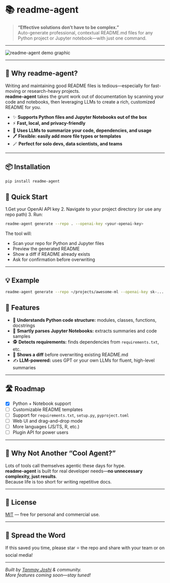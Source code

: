 # 📚 readme-agent

> **“Effective solutions don’t have to be complex.”**  
> Auto-generate professional, contextual README.md files for any Python project or Jupyter notebook—with just one command.

---

![readme-agent demo graphic](./YOUR_IMAGE_HERE.png) <!-- Replace with your generated image or a GIF! -->

---

## 🚀 Why readme-agent?

Writing and maintaining good README files is tedious—especially for fast-moving or research-heavy projects.  
**readme-agent** takes the grunt work out of documentation by scanning your code and notebooks, then leveraging LLMs to create a rich, customized README for you.

- ✨ **Supports Python files and Jupyter Notebooks out of the box**
- ⚡ **Fast, local, and privacy-friendly**
- 🧠 **Uses LLMs to summarize your code, dependencies, and usage**
- 🖊️ **Flexible: easily add more file types or templates**
- 🪄 **Perfect for solo devs, data scientists, and teams**

---

## 📦 Installation

```bash
pip install readme-agent
```
## 🏁 Quick Start
1.Get your OpenAI API key
2. Navigate to your project directory (or use any repo path)
3. 
Run:
```bash
readme-agent generate --repo . --openai-key <your-openai-key>
```
The tool will:

- Scan your repo for Python and Jupyter files
- Preview the generated README
- Show a diff if README already exists
- Ask for confirmation before overwriting

---

## 💡 Example

```bash
readme-agent generate --repo ~/projects/awesome-ml --openai-key sk-...
```
## 📝 Features

- 🧩 **Understands Python code structure:** modules, classes, functions, docstrings
- 📓 **Smartly parses Jupyter Notebooks:** extracts summaries and code samples
- 🕵️ **Detects requirements:** finds dependencies from `requirements.txt`, etc.
- 🔄 **Shows a diff** before overwriting existing README.md
- ✍️ **LLM-powered:** uses GPT or your own LLMs for fluent, high-level summaries

---

## 🛣️ Roadmap

- [x] Python + Notebook support
- [ ] Customizable README templates
- [ ] Support for `requirements.txt`, `setup.py`, `pyproject.toml`
- [ ] Web UI and drag-and-drop mode
- [ ] More languages (JS/TS, R, etc.)
- [ ] Plugin API for power users

---

## 🤖 Why Not Another “Cool Agent?”

Lots of tools call themselves agentic these days for hype.  
**readme-agent** is built for real developer needs—**no unnecessary complexity, just results**.  
Because life is too short for writing repetitive docs.

---

## 📣 License

[MIT](./LICENSE) — free for personal and commercial use.

---

## 🌟 Spread the Word

If this saved you time, please star ⭐ the repo and share with your team or on social media!

---

*Built by [Tanmay Joshi](https://www.linkedin.com/in/tanmay-joshi/) & community.  
More features coming soon—stay tuned!*
